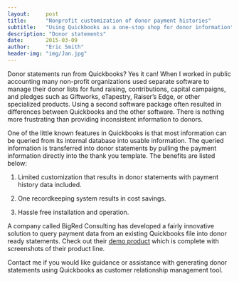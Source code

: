 ```yaml
---
layout:     post
title:      "Nonprofit customization of donor payment histories"
subtitle:   "Using Quickbooks as a one-stop shop for donor information"
description: "Donor statements"
date:       2015-03-09
author:     "Eric Smith"
header-img: "img/Jan.jpg"
---
```


Donor statements run from Quickbooks?  Yes it can!
When I worked in public accounting many non-profit organizations used separate software to manage their donor lists for fund raising, contributions, capital campaigns, and pledges such as Giftworks, eTapestry, Raiser’s Edge, or other specialized products.  Using a second software package often resulted in differences between Quickbooks and the other software.  There is nothing more frustrating than providing inconsistent information to donors.  

One of the little known features in Quickbooks is that most information can be queried from its internal database into usable information.  The queried information is transferred into donor statements by pulling the payment information directly into the thank you template.  The benefits are listed below:

1.	 Limited customization that results in donor statements  with payment history data included.

2.	 One recordkeeping system results in cost savings.

3.	 Hassle free installation and operation.

A company called BigRed Consulting has developed a fairly innovative solution to query payment data from an existing Quickbooks file into donor ready statements.  Check out their [demo product](http://bigredconsulting.com/products/donor-statements-for-quickbooks/) which is complete with screenshots of their product line.

Contact me if you would like guidance or assistance with generating donor statements using Quickbooks as customer relationship management tool.
